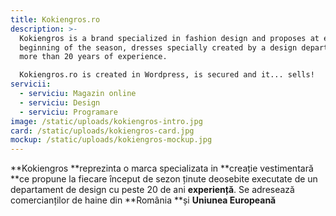 ```yaml
---
title: Kokiengros.ro
description: >-
  Kokiengros is a brand specialized in fashion design and proposes at each
  beginning of the season, dresses specially created by a design department with
  more than 20 years of experience. 

  Kokiengros.ro is created in Wordpress, is secured and it... sells!
servicii:
  - serviciu: Magazin online
  - serviciu: Design
  - serviciu: Programare
image: /static/uploads/kokiengros-intro.jpg
card: /static/uploads/kokiengros-card.jpg
mockup: /static/uploads/kokiengros-mockup.jpg
---
```

**Kokiengros **reprezinta o marca specializata in **creație vestimentară **ce propune la fiecare început de sezon ținute deosebite executate de un departament de design cu peste 20 de ani **experiență**. Se adresează comercianților de haine din **România **și **Uniunea Europeană**
